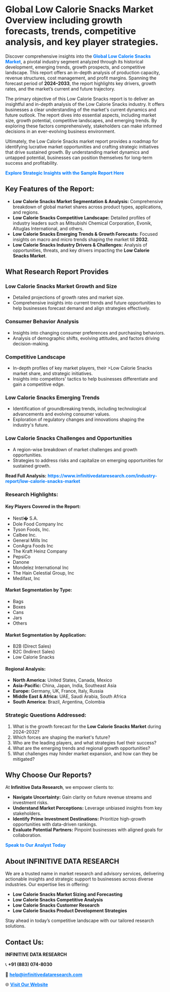 <h1>Global Low Calorie Snacks Market Overview including growth forecasts, trends, competitive analysis, and key player strategies.</h1>
<p>
Discover comprehensive insights into the 
<a href="https://www.infinitivedataresearch.com/industry-report/low-calorie-snacks-market" rel="dofollow" style="color: #007BFF; text-decoration: none;"><strong>Global Low Calorie Snacks Market</strong></a>, a pivotal industry segment analyzed through its historical development, emerging trends, growth prospects, and competitive landscape. This report offers an in-depth analysis of production capacity, revenue structures, cost management, and profit margins. Spanning the forecast period of <strong>2024–2033</strong>, the report highlights key drivers, growth rates, and the market’s current and future trajectory.
</p>
<p>
The primary objective of this Low Calorie Snacks report is to deliver an insightful and in-depth analysis of the Low Calorie Snacks industry. It offers businesses a clear understanding of the market's current dynamics and future outlook. The report dives into essential aspects, including market size, growth potential, competitive landscapes, and emerging trends. By exploring these factors comprehensively, stakeholders can make informed decisions in an ever-evolving business environment.
</p>
<p>
Ultimately, the Low Calorie Snacks market report provides a roadmap for identifying lucrative market opportunities and crafting strategic initiatives that drive sustained growth. By understanding market dynamics and untapped potential, businesses can position themselves for long-term success and profitability.
</p>
<p>
<a href="https://www.infinitivedataresearch.com/request-sample/reportId=110980" style="color: #007BFF; text-decoration: none;"><strong>Explore Strategic Insights with the Sample Report Here</strong></a>
</p>

<h2>Key Features of the Report:</h2>
<ul>
<li><strong>Low Calorie Snacks Market Segmentation & Analysis:</strong> Comprehensive breakdown of global market shares across product types, applications, and regions.</li>
<li><strong>Low Calorie Snacks Competitive Landscape:</strong> Detailed profiles of industry leaders such as Mitsubishi Chemical Corporation, Evonik, Altuglas International, and others.</li>
<li><strong>Low Calorie Snacks Emerging Trends & Growth Forecasts:</strong> Focused insights on macro and micro trends shaping the market till <strong>2032</strong>.</li>
<li><strong>Low Calorie Snacks Industry Drivers & Challenges:</strong> Analysis of opportunities, threats, and key drivers impacting the <strong>Low Calorie Snacks Market</strong>.</li>
</ul>

<h2>What Research Report Provides</h2>
<h3>Low Calorie Snacks Market Growth and Size</h3>
<ul>
<li>Detailed projections of growth rates and market size.</li>
<li>Comprehensive insights into current trends and future opportunities to help businesses forecast demand and align strategies effectively.</li>
</ul>

<h3>Consumer Behavior Analysis</h3>
<ul>
<li>Insights into changing consumer preferences and purchasing behaviors.</li>
<li>Analysis of demographic shifts, evolving attitudes, and factors driving decision-making.</li>
</ul>

<h3>Competitive Landscape</h3>
<ul>
<li>In-depth profiles of key market players, their >Low Calorie Snacks market share, and strategic initiatives.</li>
<li>Insights into competitors' tactics to help businesses differentiate and gain a competitive edge.</li>
</ul>

<h3>Low Calorie Snacks Emerging Trends</h3>
<ul>
<li>Identification of groundbreaking trends, including technological advancements and evolving consumer values.</li>
<li>Exploration of regulatory changes and innovations shaping the industry's future.</li>
</ul>

<h3>Low Calorie Snacks Challenges and Opportunities</h3>
<ul>
<li>A region-wise breakdown of market challenges and growth opportunities.</li>
<li>Strategies to address risks and capitalize on emerging opportunities for sustained growth.</li>
</ul>
<p><strong>Read Full Analysis:</strong> <a href="https://www.infinitivedataresearch.com/industry-report/low-calorie-snacks-market" rel="dofollow" style="color: #007BFF; text-decoration: none;"><strong>https://www.infinitivedataresearch.com/industry-report/low-calorie-snacks-market</strong></a></p>
<h3>Research Highlights:</h3>
<h4>Key Players Covered in the Report:</h4>
<ul><li>Nestl� S.A.</li><li>Dole Food Company Inc</li><li>Tyson Foods, Inc.</li><li>Calbee Inc.</li><li>General Mills Inc</li><li>ConAgra Foods Inc</li><li>The Kraft Heinz Company</li><li>PepsiCo</li><li>Danone</li><li>Mondelez International Inc</li><li>The Hain Celestial Group, Inc</li><li>Medifast, Inc</li></ul>
<h4>Market Segmentation by Type:</h4>
<ul><li>Bags</li><li>Boxes</li><li>Cans</li><li>Jars</li><li>Others</li></ul>
<h4>Market Segmentation by Application:</h4>
<ul><li>B2B (Direct Sales)</li><li>B2C (Indirect Sales)</li><li>Low Calorie Snacks</li></ul>

<h4>Regional Analysis:</h4>
<ul>
<li><strong>North America:</strong> United States, Canada, Mexico</li>
<li><strong>Asia-Pacific:</strong> China, Japan, India, Southeast Asia</li>
<li><strong>Europe:</strong> Germany, UK, France, Italy, Russia</li>
<li><strong>Middle East & Africa:</strong> UAE, Saudi Arabia, South Africa</li>
<li><strong>South America:</strong> Brazil, Argentina, Colombia</li>
</ul>

<h3>Strategic Questions Addressed:</h3>
<ol>
<li>What is the growth forecast for the <strong>Low Calorie Snacks Market</strong> during 2024–2032?</li>
<li>Which forces are shaping the market's future?</li>
<li>Who are the leading players, and what strategies fuel their success?</li>
<li>What are the emerging trends and regional growth opportunities?</li>
<li>What challenges may hinder market expansion, and how can they be mitigated?</li>
</ol>

<h2>Why Choose Our Reports?</h2>
<p>At <strong>Infinitive Data Research</strong>, we empower clients to:</p>
<ul>
<li><strong>Navigate Uncertainty:</strong> Gain clarity on future revenue streams and investment risks.</li>
<li><strong>Understand Market Perceptions:</strong> Leverage unbiased insights from key stakeholders.</li>
<li><strong>Identify Prime Investment Destinations:</strong> Prioritize high-growth opportunities with data-driven rankings.</li>
<li><strong>Evaluate Potential Partners:</strong> Pinpoint businesses with aligned goals for collaboration.</li>
</ul>
<p><a href="https://www.infinitivedataresearch.com/industry-report/low-calorie-snacks-market" rel="dofollow" style="color: #007BFF; text-decoration: none;"><strong>Speak to Our Analyst Today</strong></a></p>

<h2>About INFINITIVE DATA RESEARCH</h2>
<p>We are a trusted name in market research and advisory services, delivering actionable insights and strategic support to businesses across diverse industries. Our expertise lies in offering:</p>
<ul>
<li><strong>Low Calorie Snacks Market Sizing and Forecasting</strong></li>
<li><strong>Low Calorie Snacks Competitive Analysis</strong></li>
<li><strong>Low Calorie Snacks Customer Research</strong></li>
<li><strong>Low Calorie Snacks Product Development Strategies</strong></li>
</ul>
<p>Stay ahead in today’s competitive landscape with our tailored research solutions.</p>

<h2>Contact Us:</h2>
<p><strong>INFINITIVE DATA RESEARCH</strong></p>
<p>📞 <strong>+91 (883) 074-8030</strong></p>
<p>📧 <strong><a href="mailto:help@infinitivedataresearch.com" style="color: #007BFF;">help@infinitivedataresearch.com</a></strong></p>
<p>🌐 <strong><a href="https://www.infinitivedataresearch.com" rel="dofollow" style="color: #007BFF;">Visit Our Website</a></strong></p>
